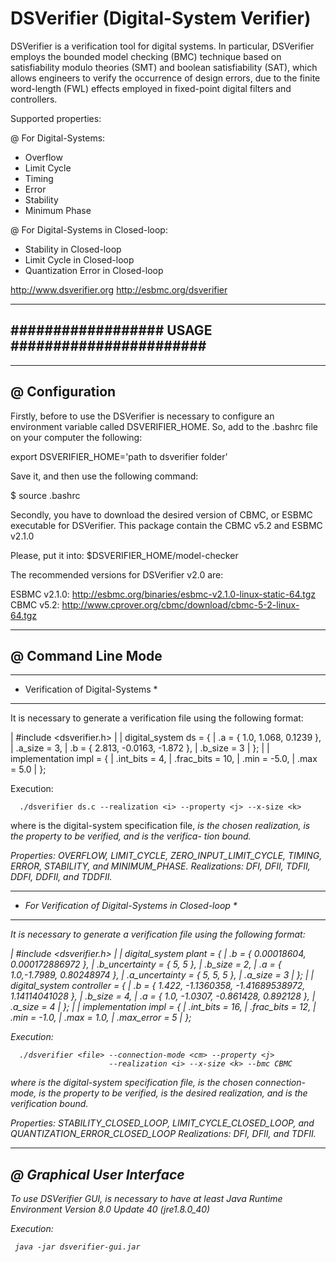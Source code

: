 # DSVerifier (Digital-System Verifier)

DSVerifier is a verification tool for digital systems.
In particular, DSVerifier employs the bounded model checking (BMC) technique
based on satisfiability modulo theories (SMT) and boolean satisfiability (SAT),
which allows engineers to verify the occurrence of design errors,
due to the finite word-length (FWL) effects employed in fixed-point digital filters
and controllers.

Supported properties:

@ For Digital-Systems:
  * Overflow
  * Limit Cycle
  * Timing
  * Error
  * Stability
  * Minimum Phase

@ For Digital-Systems in Closed-loop:
  * Stability in Closed-loop
  * Limit Cycle in Closed-loop
  * Quantization Error in Closed-loop

http://www.dsverifier.org
http://esbmc.org/dsverifier

------------------------------------------------
################## USAGE #######################
------------------------------------------------

----------------
@ Configuration
----------------

Firstly, before to use the DSVerifier is necessary to
configure an environment variable called DSVERIFIER_HOME. So, add to the .bashrc file on your computer the following:

export DSVERIFIER_HOME='path to dsverifier folder'

Save it, and then use the following command:

$ source .bashrc

Secondly, you have to download the desired version of CBMC, or ESBMC
executable for DSVerifier. This package contain the CBMC v5.2 and ESBMC v2.1.0

Please, put it into: $DSVERIFIER_HOME/model-checker

The recommended versions for DSVerifier v2.0 are:

ESBMC v2.1.0: http://esbmc.org/binaries/esbmc-v2.1.0-linux-static-64.tgz
CBMC v5.2: http://www.cprover.org/cbmc/download/cbmc-5-2-linux-64.tgz

--------------------
@ Command Line Mode
--------------------

***********************************
* Verification of Digital-Systems *
***********************************

  It is necessary to generate a verification file using the following format:

  |    #include <dsverifier.h>
  |
  |    digital_system ds = {
  |       .a = { 1.0, 1.068, 0.1239 },
  |       .a_size = 3,
  |       .b = { 2.813, -0.0163, -1.872 },
  |       .b_size = 3
  |    };
  |
  |    implementation impl = {
  |       .int_bits = 4,
  |       .frac_bits = 10,
  |       .min = -5.0,
  |       .max = 5.0
  |    };

  Execution:

      ./dsverifier ds.c --realization <i> --property <j> --x-size <k>

  where <file> is the digital-system specification file, <i> is the chosen
  realization, <j> is the property to be verified, and <k> is the verifica-
  tion bound.

  Properties: OVERFLOW, LIMIT_CYCLE, ZERO_INPUT_LIMIT_CYCLE, TIMING, ERROR,
              STABILITY, and MINIMUM_PHASE.
  Realizations: DFI, DFII, TDFII, DDFI, DDFII, and TDDFII.

******************************************************
* For Verification of Digital-Systems in Closed-loop *
******************************************************

  It is necessary to generate a verification file using the following format:

  |    #include <dsverifier.h>
  |
  |    digital_system plant = {
  |        .b = { 0.00018604, 0.000172886972 },
  |        .b_uncertainty = { 5, 5 },
  |        .b_size = 2,
  |        .a = { 1.0,-1.7989, 0.80248974 },
  |        .a_uncertainty = { 5, 5, 5 },
  |        .a_size = 3
  |    };
  |
  |    digital_system controller = {
  |        .b = { 1.422, -1.1360358, -1.41689538972, 1.14114041028 },
  |        .b_size = 4,
  |        .a = { 1.0, -1.0307, -0.861428, 0.892128 },
  |        .a_size = 4
  |    };
  |
  |    implementation impl = {
  |        .int_bits = 16,
  |        .frac_bits = 12,
  |        .min = -1.0,
  |        .max = 1.0,
  |        .max_error = 5
  |    };

  Execution:

      ./dsverifier <file> --connection-mode <cm> --property <j>
                          --realization <i> --x-size <k> --bmc CBMC

  where <file> is the digital-system specification file, <cm> is the chosen
  connection-mode, <j> is the property to be verified, <i> is the desired
  realization, and <k> is the verification bound.

  Properties: STABILITY_CLOSED_LOOP, LIMIT_CYCLE_CLOSED_LOOP,
              and QUANTIZATION_ERROR_CLOSED_LOOP
  Realizations: DFI, DFII, and TDFII.

--------------------------
@ Graphical User Interface
--------------------------

To use DSVerifier GUI, is necessary to have at least Java Runtime Environment
Version 8.0 Update 40 (jre1.8.0_40)

Execution:

     java -jar dsverifier-gui.jar
